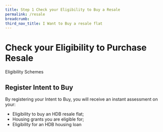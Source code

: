 ```yaml
---
title: Step 1 Check your Eligibility to Buy a Resale
permalink: /resale
breadcrumb: 
third_nav_title: I Want to Buy a resale flat
---
```


# Check your Eligibility to Purchase Resale

Eligibility Schemes

## Register Intent to Buy

By registering your Intent to Buy, you will receive an instant assessment on your:

- Eligibility to buy an HDB resale flat; 
- Housing grants you are eligible for;
- Eligibility for an HDB housing loan
